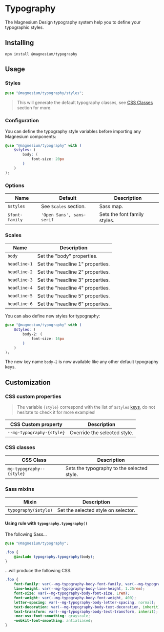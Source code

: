 # Typography

The Magnesium Design typography system help you to define your typographic styles.

## Installing

```shell
npm install @magnesium/typography
```

## Usage

### Styles

```scss
@use "@magnesium/typography/styles";
```

> This will generate the default typography classes, see [CSS Classes](#css-classes) section for more.

### Configuration

You can define the typography style variables before importing any Magnesium components:

```scss
@use "@magnesium/typography" with (
    $styles: (
        body: (
            font-size: 20px
        )
    )
);
```

### Options

| Name           | Default                   | Description                  |
|----------------|---------------------------|------------------------------|
| `$styles`      | See `Scales` section.     | Sass map.                    |
| `$font-family` | `'Open Sans', sans-serif` | Sets the font family styles. |

### Scales

| Name         | Description                       |
|--------------|-----------------------------------|
| `body`       | Set the "body" properties.        |
| `headline-1` | Set the "headline 1" properties.  |
| `headline-2` | Set the "headline 2" properties.  |
| `headline-3` | Set the "headline 3" properties.  |
| `headline-4` | Set the "headline 4" properties.  |
| `headline-5` | Set the "headline 5" properties.  |
| `headline-6` | Set the "headline 6" properties.  |

You can also define new styles for typography:

```scss
@use "@magnesium/typography" with (
    $styles: (
        body-2: (
            font-size: 16px
        )
    )
);
```

The new key name `body-2` is now available like any other default typography keys.

## Customization

### CSS custom properties

> The variable `{style}` correspond with the list of `$styles` [keys](#scales), do not hesitate to check it for
> more examples!

| CSS Custom property       | Description                  |
|---------------------------|------------------------------|
| `--mg-typography-{style}` | Override the selected style. |

### CSS classes

| CSS Class                | Description                                |
|--------------------------|--------------------------------------------|
| `mg-typography--{style}` | Sets the typography to the selected style. |

### Sass mixins

| Mixin                | Description                                          |
|----------------------|------------------------------------------------------|
| `typography($style)` | Set the selected style on selector.                  |

#### Using rule with `typography.typography()`

The following Sass...

```scss
@use "@magnesium/typography";

.foo {
    @include typography.typography(body);
}
```

...will produce the following CSS.

```css
.foo {
    font-family: var(--mg-typography-body-font-family, var(--mg-typography-font-family, 'Open Sans', sans-serif));
    line-height: var(--mg-typography-body-line-height, 1.25rem);
    font-size: var(--mg-typography-body-font-size, 1rem);
    font-weight: var(--mg-typography-body-font-weight, 400);
    letter-spacing: var(--mg-typography-body-letter-spacing, normal);
    text-decoration: var(--mg-typography-body-text-decoration, inherit);
    text-transform: var(--mg-typography-body-text-transform, inherit);
    -moz-osx-font-smoothing: grayscale;
    -webkit-font-smoothing: antialiased;
}
```
